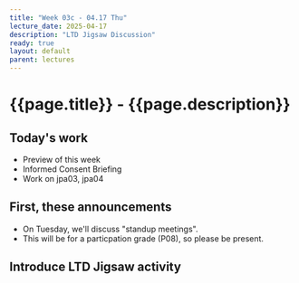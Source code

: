 ```yaml
---
title: "Week 03c - 04.17 Thu"
lecture_date: 2025-04-17
description: "LTD Jigsaw Discussion"
ready: true
layout: default
parent: lectures
---
```


# {{page.title}} - {{page.description}}

## Today's work

* Preview of this week 
* Informed Consent Briefing
* Work on jpa03, jpa04

## First, these announcements

* On Tuesday, we'll discuss "standup meetings".  
* This will be for a particpation grade (P08), so please be present.

## Introduce LTD Jigsaw activity

